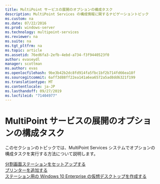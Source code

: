 ```yaml
---
title: MultiPoint サービスの展開のオプションの構成タスク
description: MultiPoint Services の構成情報に関するナビゲーショントピック
ms.custom: na
ms.date: 07/22/2016
ms.prod: windows-server
ms.technology: multipoint-services
ms.reviewer: na
ms.suite: na
ms.tgt_pltfrm: na
ms.topic: article
ms.assetid: 76ed6fa3-2efb-4ebd-a734-f3f9440523f0
author: evaseydl
manager: scottman
ms.author: evas
ms.openlocfilehash: 9be3b42b2dc8fd914fa5fbc1bf2b714fd66ea18f
ms.sourcegitcommit: 6aff3d88ff22ea141a6ea6572a5ad8dd6321f199
ms.translationtype: MT
ms.contentlocale: ja-JP
ms.lasthandoff: 09/27/2019
ms.locfileid: "71404977"
---
```

# <a name="optional-configuration-tasks-for-a-multipoint-services-deployment"></a>MultiPoint サービスの展開のオプションの構成タスク
このセクションのトピックでは、MultiPoint Services システムでオプションの構成タスクを実行する方法について説明します。  
   
[分割画面ステーションをセットアップする](Set-up-a-split-screen-station-in-MultiPoint-services.md)  
[プリンターを追加する](Add-printers.md)  
[ステーション用の Windows 10 Enterprise の仮想デスクトップを作成する](Create-Windows-10-Enterprise-virtual-desktops-for-stations.md)  